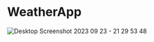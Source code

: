 # WeatherApp
![Desktop Screenshot 2023 09 23 - 21 29 53 48](https://github.com/YahiaJouini/WeatherApp/assets/137667598/78d5fbeb-f716-4150-bbcc-5373b16f23a0)
